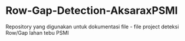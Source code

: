 # Row-Gap-Detection-AksaraxPSMI
Repository yang digunakan untuk dokumentasi file - file project deteksi Row/Gap lahan tebu PSMI
